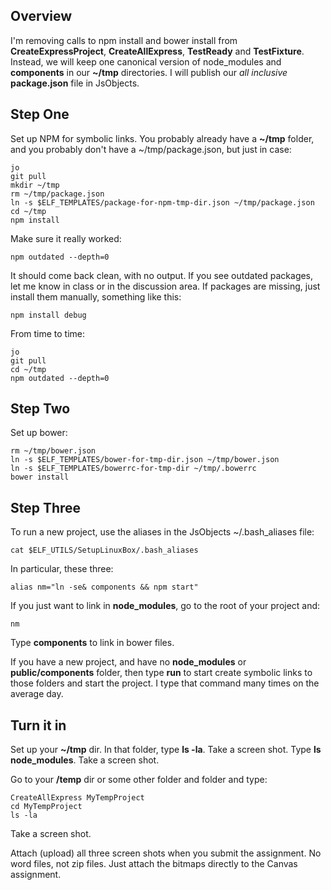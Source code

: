 ## Overview

I'm removing calls to npm install and bower install from **CreateExpressProject**, **CreateAllExpress**, **TestReady** and **TestFixture**. Instead, we will keep one canonical version of node_modules and **components** in our **~/tmp** directories. I will publish our *all inclusive* **package.json** file in JsObjects.

## Step One

Set up NPM for symbolic links. You probably already have a **~/tmp** folder, and you probably don't have a ~/tmp/package.json, but just in case:

```
jo
git pull
mkdir ~/tmp
rm ~/tmp/package.json
ln -s $ELF_TEMPLATES/package-for-npm-tmp-dir.json ~/tmp/package.json
cd ~/tmp
npm install
```

Make sure it really worked:

```
npm outdated --depth=0
```

It should come back clean, with no output. If you see outdated packages, let me know in class or in the discussion area. If packages are missing, just install them manually, something like this:

```
npm install debug
```

From time to time:

```
jo
git pull
cd ~/tmp
npm outdated --depth=0
```

## Step Two

Set up bower:

```
rm ~/tmp/bower.json
ln -s $ELF_TEMPLATES/bower-for-tmp-dir.json ~/tmp/bower.json
ln -s $ELF_TEMPLATES/bowerrc-for-tmp-dir ~/tmp/.bowerrc
bower install
```

## Step Three

To run a new project, use the aliases in the JsObjects ~/.bash_aliases file:

```
cat $ELF_UTILS/SetupLinuxBox/.bash_aliases
```

In particular, these three:

```
alias nm="ln -se& components && npm start"
```

If you just want to link in **node_modules**, go to the root of your project and:

```
nm
```

Type **components** to link in bower files.

If you have a new project, and have no **node_modules** or **public/components** folder, then type **run** to start create symbolic links to those folders and start the project. I type that command many times on the average day.

## Turn it in

Set up your **~/tmp** dir. In that folder, type **ls -la**. Take a screen shot. Type **ls node_modules**. Take a screen shot.

Go to your **/temp** dir or some other folder and folder and type:

```
CreateAllExpress MyTempProject
cd MyTempProject
ls -la
```

Take a screen shot.

Attach (upload) all three screen shots when you submit the assignment. No word files, not zip files. Just attach the bitmaps directly to the Canvas assignment.
